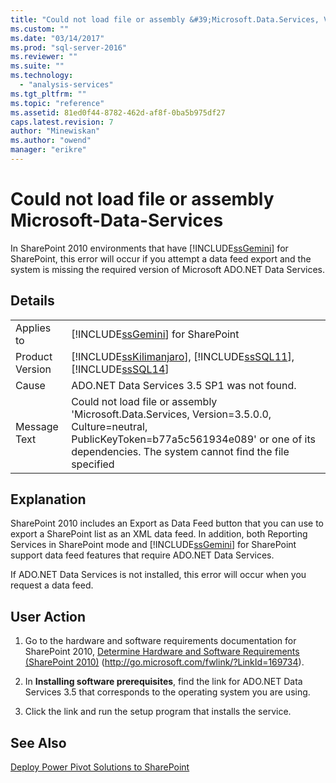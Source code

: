 ```yaml
---
title: "Could not load file or assembly &#39;Microsoft.Data.Services, Version=3.5.0.0, Culture=neutral, PublicKeyToken=b77a5c561934e089&#39; or one of its dependencies. The system cannot find the file specified. | Microsoft Docs"
ms.custom: ""
ms.date: "03/14/2017"
ms.prod: "sql-server-2016"
ms.reviewer: ""
ms.suite: ""
ms.technology: 
  - "analysis-services"
ms.tgt_pltfrm: ""
ms.topic: "reference"
ms.assetid: 81ed0f44-8782-462d-af8f-0ba5b975df27
caps.latest.revision: 7
author: "Minewiskan"
ms.author: "owend"
manager: "erikre"
---
```

# Could not load file or assembly Microsoft-Data-Services
  In SharePoint 2010 environments that have [!INCLUDE[ssGemini](../../includes/ssgemini-md.md)] for SharePoint, this error will occur if you attempt a data feed export and the system is missing the required version of Microsoft ADO.NET Data Services.  
  
## Details  
  
|||  
|-|-|  
|Applies to|[!INCLUDE[ssGemini](../../includes/ssgemini-md.md)] for SharePoint|  
|Product Version|[!INCLUDE[ssKilimanjaro](../../includes/sskilimanjaro-md.md)], [!INCLUDE[ssSQL11](../../includes/sssql11-md.md)], [!INCLUDE[ssSQL14](../../includes/sssql14-md.md)]|  
|Cause|ADO.NET Data Services 3.5 SP1 was not found.|  
|Message Text|Could not load file or assembly 'Microsoft.Data.Services, Version=3.5.0.0, Culture=neutral, PublicKeyToken=b77a5c561934e089' or one of its dependencies. The system cannot find the file specified|  
  
## Explanation  
 SharePoint 2010 includes an Export as Data Feed button that you can use to export a SharePoint list as an XML data feed. In addition, both Reporting Services in SharePoint mode and [!INCLUDE[ssGemini](../../includes/ssgemini-md.md)] for SharePoint support data feed features that require ADO.NET Data Services.  
  
 If ADO.NET Data Services is not installed, this error will occur when you request a data feed.  
  
## User Action  
  
1.  Go to the hardware and software requirements documentation for SharePoint 2010, [Determine Hardware and Software Requirements (SharePoint 2010)](http://go.microsoft.com/fwlink/?LinkId=169734) (http://go.microsoft.com/fwlink/?LinkId=169734).  
  
2.  In **Installing software prerequisites**, find the link for ADO.NET Data Services 3.5 that corresponds to the operating system you are using.  
  
3.  Click the link and run the setup program that installs the service.  
  
## See Also  
 [Deploy Power Pivot Solutions to SharePoint](../../analysis-services/power-pivot-sharepoint/deploy-power-pivot-solutions-to-sharepoint.md)  
  
  